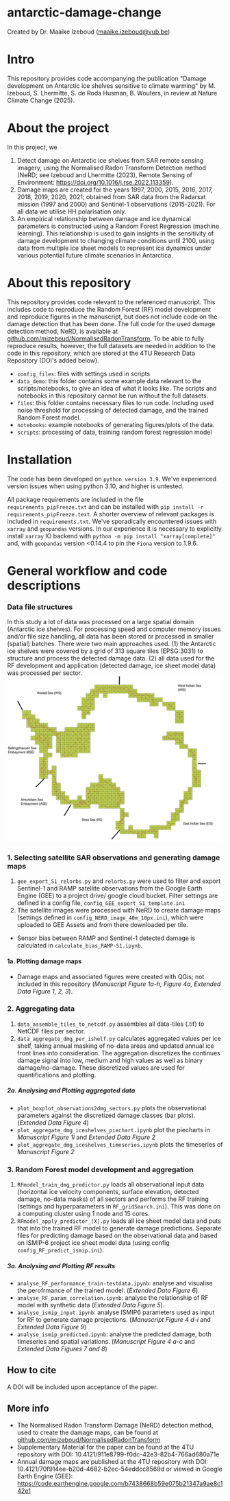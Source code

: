 # antarctic-damage-change
Created by Dr. Maaike Izeboud (maaike.izeboud@vub.be)

# Intro
This repository provides code accompanying the publication "Damage development on Antarctic ice shelves sensitive to climate warming" by M. Izeboud, S. Lhermitte, S. de Roda Husman, B. Wouters, in review at Nature Climate Change (2025).

# About the project
In this project, we
1. Detect damage on Antarctic ice shelves from SAR remote sensing imagery, using the Normalised Radon Transform Detection method (NeRD; see Izeboud and Lhermitte (2023), Remote Sensing of Environment: https://doi.org/10.1016/j.rse.2022.113359).
2. Damage maps are created for the years 1997, 2000, 2015, 2016, 2017, 2018, 2019, 2020, 2021; obtained from SAR data from the Radarsat mission (1997 and 2000) and Sentinel-1 observations (2015-2021). For all data we utilise HH polarisation only.
3. An empirical relationship between damage and ice dynamical parameters is constructed using a Random Forest Regression (machine learning). This relationship is used to gain insights in the sensitivity of damage development to changing climate conditions until 2100, using data from multiple ice sheet models to represent ice dynamics under various potential future climate scenarios in Antarctica.

# About this repository
This repository provides code relevant to the referenced manuscript. This includes code to reproduce the Random Forest (RF) model development and reproduce figures in the manuscript, but does not include code on the damage detection that has been done. The full code for the used damage detection method, NeRD, is available at [github.com/mizeboud/NormalisedRadonTransform](https://github.com/mizeboud/NormalisedRadonTransform). To be able to fully reproduce results, however, the full datasets are needed in addition to the code in this repository, which are stored at the 4TU Research Data Repository (DOI's added below).

- `config_files`: files with settings used in scripts
- `data_demo`: this folder contains some example data relevant to the scripts/notebooks, to give an idea of what it looks like. The scripts and notebooks in this repository cannot be run without the full datasets.
- `files`: this folder contains necessary files to run code. Including used noise threshold for processing of detected damage, and the trained Random Forest model.
- `notebooks`: example notebooks of generating figures/plots of the data.
- `scripts`: processing of data, training random forest regression model


# Installation
The code has been developed on ``python version 3.9``. We've experienced version issues when using python 3.10, and higher is untested.

All package requirements are included in the file ``requirements_pipFreeze.txt`` and can be installed with ``pip install -r requirements_pipFreeze.text``. A shorter overview of relevant packages is included in ``requirements.txt``. We've sporadically encountered issues with ``xarray`` and ``geopandas`` versions. In our experience it is necessary to explicitly install ``xarray`` IO backend with ``python -m pip install "xarray[complete]"`` and, with ``geopandas`` version <0.14.4 to pin the ``Fiona`` version to 1.9.6.

# General workflow and code descriptions

### Data file structures
In this study a lot of data was processed on a large spatial domain (Antarctic ice shelves). For processing speed and computer memory issues and/or file size handling, all data has been stored or processed in smaller (spatial) batches. There were two main approaches used. (1) the Antarctic ice shelves were covered by a grid of 313 square tiles (EPSG:3031) to structure and process the detected damage data. (2) all data used for the RF development and application (detected damage, ice sheet model data) was processed per sector.
![alt text](./gridTiles_sectors.png?raw=true)

### 1. Selecting satellite SAR observations and generating damage maps
1. ``gee_export_S1_relorbs.py`` and ``relorbs.py`` were used to filter and export Sentinel-1 and RAMP satellite observations from the Google Earth Engine (GEE) to a project drive/ google cloud bucket. Filter settings are defined in a config file, ``config_GEE_export_S1_template.ini``
2. The satellite images were processed with NeRD to create damage maps (settings defined in ``config_NERD_image_40m_10px.ini``), which were uploaded to GEE Assets and from there downloaded per tile.
* Sensor bias between RAMP and Sentinel-1 detected damage is calculated in ``calculate_bias_RAMP-S1.ipynb``.

#### 1a. Plotting damage maps
* Damage maps and associated figures were created with QGis; not included in this repository (_Manuscript Figure 1a-h, Figure 4a, Extended Data Figure 1, 2, 3_).


### 2. Aggregating data
1. ``data_assemble_tiles_to_netcdf.py`` assembles all data-tiles (.tif) to NetCDF files per sector.
2. ``data_aggregate_dmg_per_ishelf.py`` calculates aggregated values per ice shelf, taking annual masking of no-data areas and updated annual ice front lines into consideration. The aggregation discretizes the continues damage signal into low, medium and high values as well as binary damage/no-damage. These discretized values are used for quantifications and plotting.

##### 2a. Analysing and Plotting aggregated data
* ``plot_boxplot_observations2dmg_sectors.py`` plots the observational parameters against the discretized damage classes (bar plots). (_Extended Data Figure 4_)
* ``plot_aggregate_dmg_iceshelves_piechart.ipynb`` plot the piecharts in _Manuscript Figure 1i_ and _Extended Data Figure 2_
* ``plot_aggregate_dmg_iceshelves_timeseries.ipynb`` plots the timeseries of _Manuscript Figure 2_

### 3. Random Forest model development and aggregation
1. ```RFmodel_train_dmg_predictor.py``` loads all observational input data (horizontal ice velocity components, surface elevation, detected damage, no-data masks) of all sectors and performs the RF training (settings and hyperparameters in ``RF_gridSearch.ini``). This was done on a computing cluster using 1 node and 15 cores.
2. ``RFmodel_apply_predictor_[X].py`` loads all ice sheet model data and puts that into the trained RF model to generate damage predictions. Separate files for predicting damage based on the observational data and based on ISMIP-6 project ice sheet model data (using config ``config_RF_predict_ismip.ini``).

##### 3a. Analysing and Plotting RF results
* ``analyse_RF_performance_train-testdata.ipynb``: analyse and visualise the perofrmance of the trained model. (_Extended Data Figure 6_).
* ``analyse_RF_param_correlation.ipynb``: analyse the relationship of RF model with synthetic data (_Extended Data Figure 5_).
* ``analyse_ismip_input.ipynb``: analyse ISMIP6 parameters used as input for RF to generate damage projections. (_Manuscript Figure 4 d-i_ and _Extended Data Figure 9_)
* ``analyse_ismip_predicted.ipynb``: analyse the predicted damage, both timeseries and spatial variations. (_Manuscript Figure 4 a-c_ and _Extended Data Figures 7 and 8_)


## How to cite
A DOI will be included upon acceptance of the paper.

## More info

- The Normalised Radon Transform Damage (NeRD) detection method, used to create the damage maps, can be found at  [github.com/mizeboud/NormalisedRadonTransform](https://github.com/mizeboud/NormalisedRadonTransform)
- Supplementary Material for the paper can be found at the 4TU repository with DOI: 10.4121/911e8799-f0dc-42e3-82b4-766ad680a71e
- Annual damage maps are published at the 4TU repository with DOI: 10.4121/70f914ee-b20d-4682-b2ec-54eddcc8569d or viewed in Google Earth Engine (GEE): https://code.earthengine.google.com/b7438668b59e075b21347a9ae8c142e1

